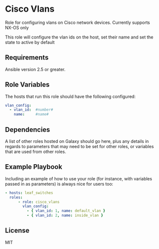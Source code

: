 Cisco Vlans
=========

Role for configuring vlans on Cisco network devices. Currently supports NX-OS only

This role will configure the vlan ids on the host, set their name and set the state to active by default

Requirements
------------

Ansible version 2.5 or greater.

Role Variables
--------------

The hosts that run this role should have the following configured:

```yaml
vlan_config:
  - vlan_id:  #number#
    name:     #name#
```

Dependencies
------------

A list of other roles hosted on Galaxy should go here, plus any details in regards to parameters that may need to be set for other roles, or variables that are used from other roles.

Example Playbook
----------------

Including an example of how to use your role (for instance, with variables passed in as parameters) is always nice for users too:

```yaml
- hosts: leaf_switches
  roles:
      - role: cisco_vlans
        vlan_config:
          - { vlan_id: 1, name: default_vlan }
          - { vlan_id: 2, name: inside_vlan }
```

License
-------

MIT
